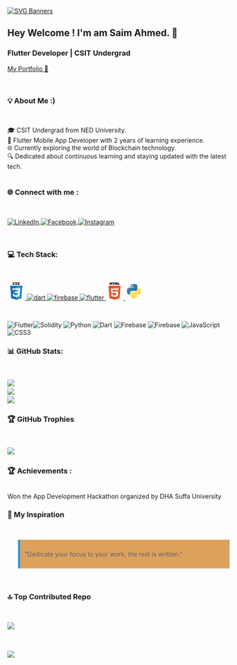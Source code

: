 [![SVG Banners](https://svg-banners.vercel.app/api?type=glitch&text1=Debugging%20Life🤹&width=1200&height=500)](https://github.com/Akshay090/svg-banners)


## Hey Welcome ! I'm am  Saim Ahmed. 👋
### Flutter Developer | CSIT Undergrad

<a href="https://devsaim.netlify.app" target="_blank">My Portfolio 🌟</a>

<br>

### 💡 About Me :)
<br>

🎓 CSIT Undergrad from NED University.<br>📱 Flutter Mobile App Developer with 2 years of learning experience.<br>🌐 Currently exploring the world of Blockchain technology.<br>🔍 Dedicated about continuous learning and staying updated with the latest tech. <br><br>

### 🌐 Connect with me :
<br>
<p align="left">
  <a href="https://linkedin.com/in/saim22ahmed" target="_blank">
    <img align="center" src="https://raw.githubusercontent.com/rahuldkjain/github-profile-readme-generator/master/src/images/icons/Social/linked-in-alt.svg" alt="LinkedIn" height="30" width="40" />
  </a>
  <a href="https://www.facebook.com/profile.php?id=100034412843960&mibextid=zbwkwl" target="_blank">
    <img align="center" src="https://raw.githubusercontent.com/rahuldkjain/github-profile-readme-generator/master/src/images/icons/Social/facebook.svg" alt="Facebook" height="30" width="40" />
  </a>
  <a href="https://www.instagram.com/saim.ahmed_22?igsh=azgzamz4mxdsyxe5" target="_blank">
    <img align="center" src="https://raw.githubusercontent.com/rahuldkjain/github-profile-readme-generator/master/src/images/icons/Social/instagram.svg" alt="Instagram" height="30" width="40" />
  </a>
</p>
<br>


### 💻 Tech Stack:
<br>
 <p align="left"> <a href="https://www.w3schools.com/css/" target="_blank" rel="noreferrer"> <img src="https://raw.githubusercontent.com/devicons/devicon/master/icons/css3/css3-original-wordmark.svg" alt="css3" width="40" height="40"/> </a> <a href="https://dart.dev" target="_blank" rel="noreferrer"> <img src="https://www.vectorlogo.zone/logos/dartlang/dartlang-icon.svg" alt="dart" width="40" height="40"/> </a> <a href="https://firebase.google.com/" target="_blank" rel="noreferrer"> <img src="https://www.vectorlogo.zone/logos/firebase/firebase-icon.svg" alt="firebase" width="40" height="40"/> </a> <a href="https://flutter.dev" target="_blank" rel="noreferrer"> <img src="https://www.vectorlogo.zone/logos/flutterio/flutterio-icon.svg" alt="flutter" width="40" height="40"/> </a> <a href="https://www.w3.org/html/" target="_blank" rel="noreferrer"> <img src="https://raw.githubusercontent.com/devicons/devicon/master/icons/html5/html5-original-wordmark.svg" alt="html5" width="40" height="40"/> </a> <a href="https://www.python.org" target="_blank" rel="noreferrer"> <img src="https://raw.githubusercontent.com/devicons/devicon/master/icons/python/python-original.svg" alt="python" width="40" height="40"/> </a> </p>
 <br>

 ![Flutter](https://img.shields.io/badge/Flutter-%2302569B.svg?style=for-the-badge&logo=Flutter&logoColor=white)![Solidity](https://img.shields.io/badge/Solidity-%23363636.svg?style=for-the-badge&logo=solidity&logoColor=white) ![Python](https://img.shields.io/badge/python-3670A0?style=for-the-badge&logo=python&logoColor=ffdd54) ![Dart](https://img.shields.io/badge/dart-%230175C2.svg?style=for-the-badge&logo=dart&logoColor=white) ![Firebase](https://img.shields.io/badge/firebase-%23039BE5.svg?style=for-the-badge&logo=firebase) ![Firebase](https://img.shields.io/badge/Firebase-039BE5?style=for-the-badge&logo=Firebase&logoColor=white) ![JavaScript](https://img.shields.io/badge/javascript-%23323330.svg?style=for-the-badge&logo=javascript&logoColor=%23F7DF1E) ![CSS3](https://img.shields.io/badge/css3-%231572B6.svg?style=for-the-badge&logo=css3&logoColor=white)
<br>
### 📊 GitHub Stats:
<br>

![](https://github-readme-stats.vercel.app/api?username=Saim22Ahmed&theme=merko&hide_border=false&include_all_commits=true&count_private=true)<br>
![](https://github-readme-streak-stats.herokuapp.com/?user=Saim22Ahmed&theme=merko&hide_border=false)<br>
![](https://github-readme-stats.vercel.app/api/top-langs/?username=Saim22Ahmed&theme=merko&hide_border=false&include_all_commits=true&count_private=true&layout=compact)
<br>
### 🏆 GitHub Trophies
<br>

![](https://github-profile-trophy.vercel.app/?username=Saim22Ahmed&theme=radical&no-frame=true&no-bg=false&margin-w=4)
<br>

### 🏆 Achievements :
<br>
 Won the App Development Hackathon organized by DHA Suffa University 
<br>

###  🌟 My Inspiration
<br>
<blockquote style="background-color: #dda15e; padding: 10px; border-left: 5px solid #3498db;">  <p>"Dedicate your focus to your work, the rest is written."</p>  </blockquote>
<br>

### 🔝 Top Contributed Repo
<br>

![](https://github-contributor-stats.vercel.app/api?username=Saim22Ahmed&limit=5&theme=radical&combine_all_yearly_contributions=true)

<br>

[![](https://visitcount.itsvg.in/api?id=Saim22Ahmed&icon=9&color=3)](https://visitcount.itsvg.in)

